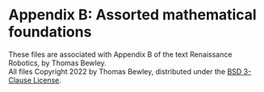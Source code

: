 # Appendix B: Assorted mathematical foundations
These files are associated with Appendix B of the text Renaissance Robotics, by Thomas Bewley.<BR>
All files Copyright 2022 by Thomas Bewley, distributed under the <a href="https://github.com/tbewley/RR/blob/main/LICENSE">BSD 3-Clause License</a>.
